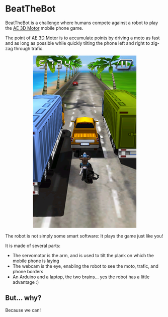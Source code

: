 # BeatTheBot

BeatTheBot is a challenge where humans compete against a robot to play the [AE 3D Motor](http://www.windowsphone.com/en-us/store/app/ae-3d-motor/bb5f1317-735d-4e60-a100-9c3f1692ee7c) mobile phone game.

The point of [AE 3D Motor](http://www.windowsphone.com/en-us/store/app/ae-3d-motor/bb5f1317-735d-4e60-a100-9c3f1692ee7c) is to accumulate points by driving a moto as fast and as long as possible while quickly tilting the phone left and right to zig-zag through trafic.

<p align="center">
  <img src="docs/AE-3D-Motor.png" alt="" />
</p>

The robot is not simply some smart software: It plays the game just like you!

It is made of several parts:
* The servomotor is the arm, and is used to tilt the plank on which the mobile phone is laying
* The webcam is the eye, enabling the robot to see the moto, trafic, and phone borders
* An Arduino and a laptop, the two brains... yes the robot has a little advantage :)

## But... why?

Because we can!


